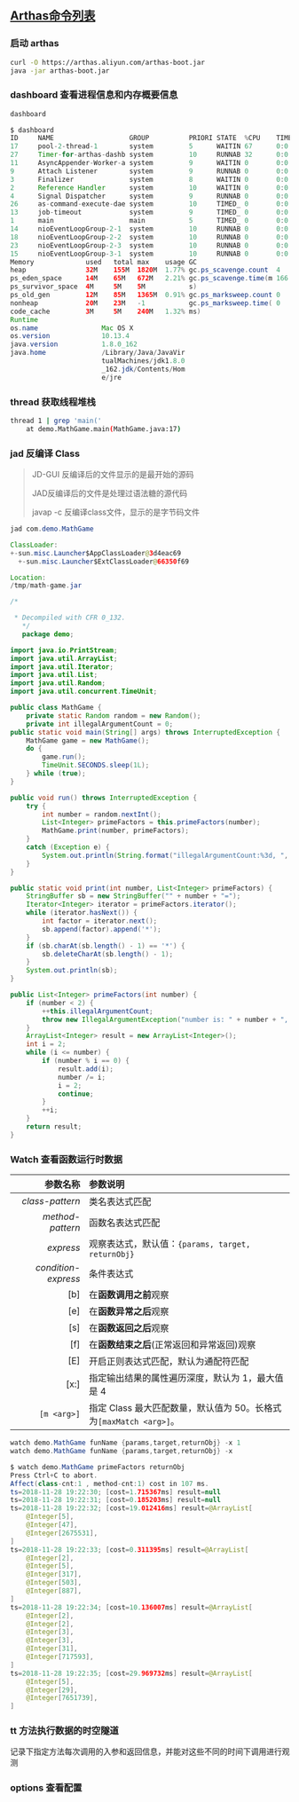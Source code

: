 ## [Arthas命令列表](https://arthas.aliyun.com/doc/commands.html)

### 启动 arthas

```sh
curl -O https://arthas.aliyun.com/arthas-boot.jar
java -jar arthas-boot.jar
```

### dashboard 查看进程信息和内存概要信息

```bash
dashboard
```

```java
$ dashboard
ID     NAME                   GROUP          PRIORI STATE  %CPU    TIME   INTERRU DAEMON
17     pool-2-thread-1        system         5      WAITIN 67      0:0    false   false
27     Timer-for-arthas-dashb system         10     RUNNAB 32      0:0    false   true
11     AsyncAppender-Worker-a system         9      WAITIN 0       0:0    false   true
9      Attach Listener        system         9      RUNNAB 0       0:0    false   true
3      Finalizer              system         8      WAITIN 0       0:0    false   true
2      Reference Handler      system         10     WAITIN 0       0:0    false   true
4      Signal Dispatcher      system         9      RUNNAB 0       0:0    false   true
26     as-command-execute-dae system         10     TIMED_ 0       0:0    false   true
13     job-timeout            system         9      TIMED_ 0       0:0    false   true
1      main                   main           5      TIMED_ 0       0:0    false   false
14     nioEventLoopGroup-2-1  system         10     RUNNAB 0       0:0    false   false
18     nioEventLoopGroup-2-2  system         10     RUNNAB 0       0:0    false   false
23     nioEventLoopGroup-2-3  system         10     RUNNAB 0       0:0    false   false
15     nioEventLoopGroup-3-1  system         10     RUNNAB 0       0:0    false   false
Memory             used   total max    usage GC
heap               32M    155M  1820M  1.77% gc.ps_scavenge.count  4
ps_eden_space      14M    65M   672M   2.21% gc.ps_scavenge.time(m 166
ps_survivor_space  4M     5M    5M           s)
ps_old_gen         12M    85M   1365M  0.91% gc.ps_marksweep.count 0
nonheap            20M    23M   -1           gc.ps_marksweep.time( 0
code_cache         3M     5M    240M   1.32% ms)
Runtime
os.name                Mac OS X
os.version             10.13.4
java.version           1.8.0_162
java.home              /Library/Java/JavaVir
                       tualMachines/jdk1.8.0
                       _162.jdk/Contents/Hom
                       e/jre

```



### thread 获取线程堆栈

```sh
thread 1 | grep 'main('
    at demo.MathGame.main(MathGame.java:17)
```



###  jad 反编译 Class

> JD-GUI 反编译后的文件显示的是最开始的源码
>
> JAD反编译后的文件是处理过语法糖的源代码
>
> javap -c 反编译class文件，显示的是字节码文件

```java
jad com.demo.MathGame
```

```java
ClassLoader:
+-sun.misc.Launcher$AppClassLoader@3d4eac69
  +-sun.misc.Launcher$ExtClassLoader@66350f69

Location:
/tmp/math-game.jar

/*

 * Decompiled with CFR 0_132.
   */
   package demo;

import java.io.PrintStream;
import java.util.ArrayList;
import java.util.Iterator;
import java.util.List;
import java.util.Random;
import java.util.concurrent.TimeUnit;

public class MathGame {
    private static Random random = new Random();
    private int illegalArgumentCount = 0;
public static void main(String[] args) throws InterruptedException {
    MathGame game = new MathGame();
    do {
        game.run();
        TimeUnit.SECONDS.sleep(1L);
    } while (true);
}

public void run() throws InterruptedException {
    try {
        int number = random.nextInt();
        List<Integer> primeFactors = this.primeFactors(number);
        MathGame.print(number, primeFactors);
    }
    catch (Exception e) {
        System.out.println(String.format("illegalArgumentCount:%3d, ", this.illegalArgumentCount) + e.getMessage());
    }
}

public static void print(int number, List<Integer> primeFactors) {
    StringBuffer sb = new StringBuffer("" + number + "=");
    Iterator<Integer> iterator = primeFactors.iterator();
    while (iterator.hasNext()) {
        int factor = iterator.next();
        sb.append(factor).append('*');
    }
    if (sb.charAt(sb.length() - 1) == '*') {
        sb.deleteCharAt(sb.length() - 1);
    }
    System.out.println(sb);
}

public List<Integer> primeFactors(int number) {
    if (number < 2) {
        ++this.illegalArgumentCount;
        throw new IllegalArgumentException("number is: " + number + ", need >= 2");
    }
    ArrayList<Integer> result = new ArrayList<Integer>();
    int i = 2;
    while (i <= number) {
        if (number % i == 0) {
            result.add(i);
            number /= i;
            i = 2;
            continue;
        }
        ++i;
    }
    return result;
}
```
### Watch 查看函数运行时数据

|            参数名称 | 参数说明                                                     |
| ------------------: | :----------------------------------------------------------- |
|     *class-pattern* | 类名表达式匹配                                               |
|    *method-pattern* | 函数名表达式匹配                                             |
|           *express* | 观察表达式，默认值：`{params, target, returnObj}`            |
| *condition-express* | 条件表达式                                                   |
|                 [b] | 在**函数调用之前**观察                                       |
|                 [e] | 在**函数异常之后**观察                                       |
|                 [s] | 在**函数返回之后**观察                                       |
|                 [f] | 在**函数结束之后**(正常返回和异常返回)观察                   |
|                 [E] | 开启正则表达式匹配，默认为通配符匹配                         |
|                [x:] | 指定输出结果的属性遍历深度，默认为 1，最大值是 4             |
|         `[m <arg>]` | 指定 Class 最大匹配数量，默认值为 50。长格式为`[maxMatch <arg>]`。 |

```java
watch demo.MathGame funName {params,target,returnObj} -x 1
watch demo.MathGame funName {params,target,returnObj} -x 
```

```java
$ watch demo.MathGame primeFactors returnObj
Press Ctrl+C to abort.
Affect(class-cnt:1 , method-cnt:1) cost in 107 ms.
ts=2018-11-28 19:22:30; [cost=1.715367ms] result=null
ts=2018-11-28 19:22:31; [cost=0.185203ms] result=null
ts=2018-11-28 19:22:32; [cost=19.012416ms] result=@ArrayList[
    @Integer[5],
    @Integer[47],
    @Integer[2675531],
]
ts=2018-11-28 19:22:33; [cost=0.311395ms] result=@ArrayList[
    @Integer[2],
    @Integer[5],
    @Integer[317],
    @Integer[503],
    @Integer[887],
]
ts=2018-11-28 19:22:34; [cost=10.136007ms] result=@ArrayList[
    @Integer[2],
    @Integer[2],
    @Integer[3],
    @Integer[3],
    @Integer[31],
    @Integer[717593],
]
ts=2018-11-28 19:22:35; [cost=29.969732ms] result=@ArrayList[
    @Integer[5],
    @Integer[29],
    @Integer[7651739],
]

```

### tt 方法执行数据的时空隧道

记录下指定方法每次调用的入参和返回信息，并能对这些不同的时间下调用进行观测



### options 查看配置